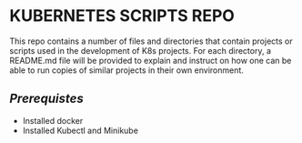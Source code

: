 # KUBERNETES SCRIPTS REPO
This repo contains a number of files and directories that contain projects or scripts used in the development of K8s projects.
For each directory, a README.md file will be provided to explain and instruct on how one can be able to run copies of similar projects in their own environment.

## _Prerequistes_
- Installed docker
- Installed Kubectl and Minikube

